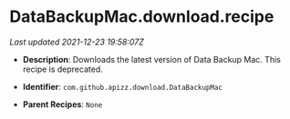# DataBackupMac.download.recipe

_Last updated 2021-12-23 19:58:07Z_

- **Description**: Downloads the latest version of Data Backup Mac. This recipe is deprecated.

- **Identifier**: `com.github.apizz.download.DataBackupMac`

- **Parent Recipes**: `None`